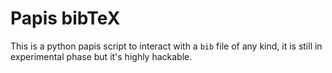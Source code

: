 # Papis bibTeX

This is a python papis script to interact with a `bib` file
of any kind, it is still in experimental phase but it's highly hackable.

